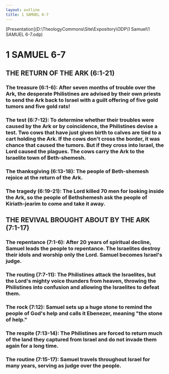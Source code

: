 ```yaml
---
layout: outline
title: 1 SAMUEL 6-7
---
```

[Presentation](D:\TheologyCommons\Site\Expository\ODP\1 Samuel\1 SAMUEL 6-7.odp)
# 1 SAMUEL 6-7 
## THE RETURN OF THE ARK (6:1-21) 
###  The treasure (6:1-6): After seven months of trouble over the Ark, the desperate Philistines are advised by their own priests to send the Ark back to Israel with a guilt offering of five gold tumors and five gold rats! 
###  The test (6:7-12): To determine whether their troubles were caused by the Ark or by coincidence, the Philistines devise a test. Two cows that have just given birth to calves are tied to a cart holding the Ark. If the cows don\'t cross the border, it was chance that caused the tumors. But if they cross into Israel, the Lord caused the plagues. The cows carry the Ark to the Israelite town of Beth-shemesh. 
###  The thanksgiving (6:13-18): The people of Beth-shemesh rejoice at the return of the Ark. 
###  The tragedy (6:19-21): The Lord killed 70 men for looking inside the Ark, so the people of Bethshemesh ask the people of Kiriath-jearim to come and take it away. 
## THE REVIVAL BROUGHT ABOUT BY THE ARK (7:1-17) 
###  The repentance (7:1-6): After 20 years of spiritual decline, Samuel leads the people to repentance. The Israelites destroy their idols and worship only the Lord. Samuel becomes Israel\'s judge. 
###  The routing (7:7-11): The Philistines attack the Israelites, but the Lord\'s mighty voice thunders from heaven, throwing the Philistines into confusion and allowing the Israelites to defeat them. 
###  The rock (7:12): Samuel sets up a huge stone to remind the people of God\'s help and calls it Ebenezer, meaning \"the stone of help.\" 
###  The respite (7:13-14): The Philistines are forced to return much of the land they captured from Israel and do not invade them again for a long time. 
###  The routine (7:15-17): Samuel travels throughout Israel for many years, serving as judge over the people. 
